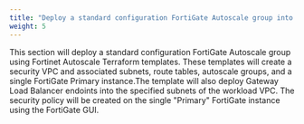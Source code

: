 ```yaml
---
title: "Deploy a standard configuration FortiGate Autoscale group into the existing distributed egress workload vpc"
weight: 5
---
```

This section will deploy a standard configuration FortiGate Autoscale group using Fortinet Autoscale Terraform templates. These templates will create a security VPC and associated subnets, route tables, autoscale groups, and a single FortiGate Primary instance.The template will also deploy Gateway Load Balancer endoints into the specified subnets of the workload VPC. The security policy will be created on the single "Primary" FortiGate instance using the FortiGate GUI. 



